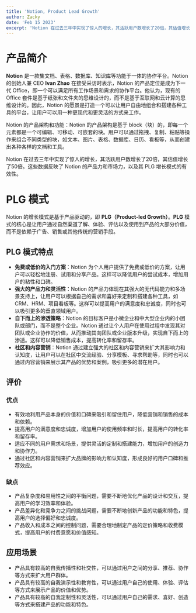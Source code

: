 ```yaml
---
title: 'Notion, Product Lead Growth'
author: Zacky
date: 'Feb 15 2023'
excerpt: 'Notion 在过去三年中实现了惊人的增长，其活跃用户数增长了20倍，其估值增长了50倍。这些数据反映了 Notion 的产品力和市场力，以及其 PLG 增长模式的有效性。'
---
```

# 产品简介
__Notion__ 是一款集文档、表格、数据库、知识库等功能于一体的协作平台。Notion 的创始人兼 CEO __Ivan Zhao__ 在接受采访时表示，Notion 的产品定位是成为下一代 Office，即一个可以满足所有工作场景和需求的协作平台。他认为，现有的 Office 套件是基于纸张和文件夹的思维设计的，而不是基于互联网和云计算的思维设计的。因此，Notion 的愿景是打造一个可以让用户自由地组合和搭建各种工具的平台，让用户可以用一种更现代和更灵活的方式来工作。

Notion 的产品架构和功能：Notion 的产品架构是基于 block（块）的，即每一个元素都是一个可编辑、可移动、可嵌套的块。用户可以通过拖拽、复制、粘贴等操作来组合不同类型的块，如文本、图片、表格、数据库、日历、看板等，从而创建出各种各样的文档和工具。

Notion 在过去三年中实现了惊人的增长，其活跃用户数增长了20倍，其估值增长了50倍。这些数据反映了 Notion 的产品力和市场力，以及其 PLG 增长模式的有效性。
# PLG 模式
Notion 的增长模式是基于产品驱动的，即 __PLG（Product-led Growth）__。__PLG__ 模式的核心是让用户通过自然渠道了解、体验、评估以及使用到产品的大部分价值，而不是依赖于广告、销售或其他传统的营销手段。

## PLG 模式特点
- __免费或低价的入门方案__：Notion 为个人用户提供了免费或低价的方案，让用户可以轻松地注册、试用和分享产品。这样可以降低用户的尝试成本，增加用户的粘性和口碑。
- __强大的产品力和灵活性__：Notion 的产品力体现在其强大的无代码能力和多场景支持上，让用户可以根据自己的需求和喜好来定制和搭建各种工具，如 CRM、HRM、项目看板等。这样可以提高用户的满意度和忠诚度，同时也可以吸引更多的垂直领域用户。
- __自下而上的渗透策略__：Notion 的目标客户是小微企业和中大型企业内的小团队或部门，而不是整个企业。Notion 通过让个人用户在使用过程中发现其对团队或企业协作的价值，从而推动其向团队或企业版本升级，实现自下而上的渗透。这样可以降低销售成本，提高转化率和留存率。
- __社区和内容营销__：Notion 通过建立强大的社区和内容营销来扩大其影响力和认知度，让用户可以在社区中交流经验、分享模板、寻求帮助等，同时也可以通过内容营销来展示其产品的优势和案例，吸引更多的潜在用户。

## 评价

### 优点
- 有效地利用产品本身的价值和口碑来吸引和留住用户，降低营销和销售的成本和依赖。
- 提高用户的满意度和忠诚度，增加用户的使用频率和时长，提高用户的转化率和留存率。
- 适应不同的用户需求和场景，提供灵活的定制和搭建能力，增加用户的创造力和协作力。
- 通过社区和内容营销来扩大品牌的影响力和认知度，形成良好的用户口碑和推荐效应。
### 缺点
- 产品复杂度和易用性之间的平衡问题，需要不断地优化产品的设计和交互，提高用户的学习效率和体验。
- 产品差异化和竞争力之间的挑战问题，需要不断地创新产品的功能和特色，提高用户的选择偏好和忠诚度。
- 产品收入和成本之间的控制问题，需要合理地制定产品的定价策略和收费模式，提高用户的付费意愿和价值感知。

## 应用场景
- 产品具有较高的自我传播性和社交性，可以通过用户之间的分享、推荐、协作等方式来扩大用户群体。
- 产品具有较高的自我演示性和教育性，可以通过用户自己的使用、体验、评估等方式来展示产品的价值和优势。
- 产品具有较高的自我定制性和灵活性，可以通过用户自己的需求、喜好、创造等方式来搭建产品的功能和特色。